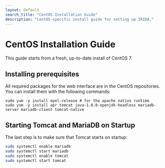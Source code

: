 ```yaml
---
layout: default
search_title: "CentOS Installation Guide"
description: "CentOS-specific install guide for setting up IRIDA."
---
```


CentOS Installation Guide
=========================
This guide starts from a fresh, up-to-date install of CentOS 7.

Installing prerequisites
------------------------

All required packages for the web interface are in the CentOS repositories. You can install them with the following commands:

    sudo yum -y install epel-release # for the apache native runtime
    sudo yum -y install apr tomcat java-1.8.0-openjdk-headless mariadb-server mariadb-client tomcat-native

Starting Tomcat and MariaDB on Startup
--------------------------------------
The last step is to make sure that Tomcat starts on startup:

```bash
sudo systemctl enable mariadb
sudo systemctl start mariadb
sudo systemctl enable tomcat
sudo systemctl start tomcat
```
